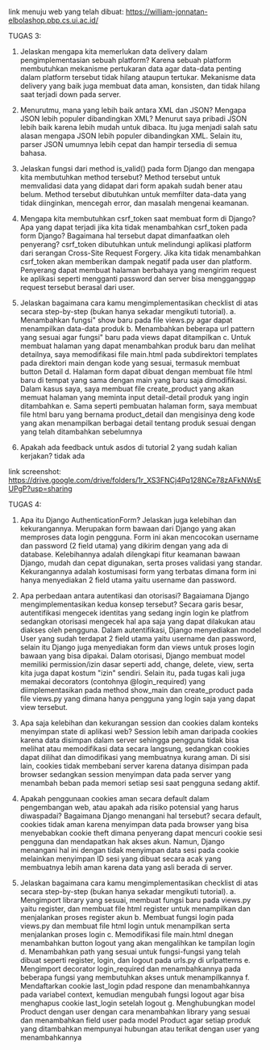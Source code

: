 link menuju web yang telah dibuat: https://william-jonnatan-elbolashop.pbp.cs.ui.ac.id/

TUGAS 3:
1. Jelaskan mengapa kita memerlukan data delivery dalam pengimplementasian sebuah platform?
Karena sebuah platform membutuhkan mekanisme pertukaran data agar data-data penting dalam platform tersebut tidak hilang ataupun tertukar. Mekanisme data delivery yang baik juga membuat data aman, konsisten, dan tidak hilang saat terjadi down pada server.

2. Menurutmu, mana yang lebih baik antara XML dan JSON? Mengapa JSON lebih populer dibandingkan XML?
Menurut saya pribadi JSON lebih baik karena lebih mudah untuk dibaca. Itu juga menjadi salah satu alasan mengapa JSON lebih populer dibandingkan XML. Selain itu, parser JSON umumnya lebih cepat dan hampir tersedia di semua bahasa. 

3. Jelaskan fungsi dari method is_valid() pada form Django dan mengapa kita membutuhkan method tersebut?
Method tersebut untuk memvalidasi data yang didapat dari form apakah sudah bener atau belum. Method tersebut dibutuhkan untuk memfilter data-data yang tidak diinginkan, mencegah error, dan masalah mengenai keamanan.

4. Mengapa kita membutuhkan csrf_token saat membuat form di Django? Apa yang dapat terjadi jika kita tidak menambahkan csrf_token pada form Django? Bagaimana hal tersebut dapat dimanfaatkan oleh penyerang?
csrf_token dibutuhkan untuk melindungi aplikasi platform dari serangan Cross-Site Request Forgery. Jika kita tidak menambahkan csrf_token akan memberikan dampak negatif pada user dan platform. Penyerang dapat membuat halaman berbahaya yang mengirim request ke aplikasi seperti mengganti password dan server bisa mengganggap request tersebut berasal dari user. 

5. Jelaskan bagaimana cara kamu mengimplementasikan checklist di atas secara step-by-step (bukan hanya sekadar mengikuti tutorial).
a. Menambahkan fungsi" show baru pada file views.py agar dapat menampilkan data-data produk
b. Menambahkan beberapa url pattern yang sesuai agar fungsi" baru pada views dapat ditampilkan
c. Untuk membuat halaman yang dapat menambahkan produk baru dan melihat detailnya, saya memodifikasi file main.html pada subdirektori templates pada direktori main dengan kode yang sesuai, termasuk membuat button Detail
d. Halaman form dapat dibuat dengan membuat file html baru di tempat yang sama dengan main yang baru saja dimodifikasi. Dalam kasus saya, saya membuat file create_product yang akan memuat halaman yang meminta input detail-detail produk yang ingin ditambahkan
e. Sama seperti pembuatan halaman form, saya membuat file html baru yang bernama product_detail dan mengisinya deng kode yang akan menampilkan berbagai detail tentang produk sesuai dengan yang telah ditambahkan sebelumnya 

6. Apakah ada feedback untuk asdos di tutorial 2 yang sudah kalian kerjakan? tidak ada

link screenshot: https://drive.google.com/drive/folders/1r_XS3FNCj4Pq128NCe78zAFkNWsEUPgP?usp=sharing


TUGAS 4:
1. Apa itu Django AuthenticationForm? Jelaskan juga kelebihan dan kekurangannya.
Merupakan form bawaan dari Django yang akan memproses data login pengguna. Form ini akan mencocokan username dan password (2 field utama) yang dikirim dengan yang ada di database. Kelebihannya adalah dilengkapi fitur keamanan bawaan Django, mudah dan cepat digunakan, serta proses validasi yang standar. Kekurangannya adalah kostumisasi form yang terbatas dimana form ini hanya menyediakan 2 field utama yaitu username dan password.

2. Apa perbedaan antara autentikasi dan otorisasi? Bagaiamana Django mengimplementasikan kedua konsep tersebut?
Secara garis besar, autentifikasi mengecek identitas yang sedang ingin login ke platfrom sedangkan otorisasi mengecek hal apa saja yang dapat dilakukan atau diakses oleh pengguna. Dalam autentifikasi, Django menyediakan model User yang sudah terdapat 2 field utama yaitu username dan password, selain itu Django juga menyediakan form dan views untuk proses login bawaan yang bisa dipakai. Dalam otorisasi, Django membuat model memiliki permission/izin dasar seperti add, change, delete, view, serta kita juga dapat kostum "izin" sendiri. Selain itu, pada tugas kali juga memakai decorators (contohnya @login_required) yang diimplementasikan pada method show_main dan create_product pada file views.py yang dimana hanya pengguna yang login saja yang dapat view tersebut.

3. Apa saja kelebihan dan kekurangan session dan cookies dalam konteks menyimpan state di aplikasi web?
Session lebih aman daripada cookies karena data disimpan dalam server sehingga pengguna tidak bisa melihat atau memodifikasi data secara langsung, sedangkan cookies dapat dilihat dan dimodifikasi yang membuatnya kurang aman. Di sisi lain, cookies tidak membebani server karena datanya disimpan pada browser sedangkan session menyimpan data pada server yang menambah beban pada memori setiap sesi saat pengguna sedang aktif.

4. Apakah penggunaan cookies aman secara default dalam pengembangan web, atau apakah ada risiko potensial yang harus diwaspadai? Bagaimana Django menangani hal tersebut?
secara default, cookies tidak aman karena menyimpan data pada browser yang bisa menyebabkan cookie theft dimana penyerang dapat mencuri cookie sesi pengguna dan mendapatkan hak akses akun. Namun, Django menangani hal ini dengan tidak menyimpan data sesi pada cookie melainkan menyimpan ID sesi yang dibuat secara acak yang membuatnya lebih aman karena data yang asli berada di server. 

5. Jelaskan bagaimana cara kamu mengimplementasikan checklist di atas secara step-by-step (bukan hanya sekadar mengikuti tutorial).
a. Mengimport library yang sesuai, membuat fungsi baru pada views.py yaitu register, dan membuat file html register untuk menampilkan dan menjalankan proses register akun
b. Membuat fungsi login pada views.py dan membuat file html login untuk menampilkan serta menjalankan proses login
c. Memodifikasi file main.html dnegan menambahkan button logout yang akan mengalihkan ke tampilan login\
d. Menambahkan path yang sesuai untuk fungsi-fungsi yang telah dibuat seperti register, login, dan logout pada urls.py di urlpatterns
e. Mengimport decorator login_required dan menambahkannya pada beberapa fungsi yang membutuhkan akses untuk menampilkannya
f. Mendaftarkan cookie last_login pdad respone dan menambahkannya pada variabel context, kemudian mengubah fungsi logout agar bisa menghapus cookie last_login setelah logout
g. Menghubungkan model Product dengan user dengan cara menambahkan library yang sesuai dan menambahkan field user pada model Product agar setiap produk yang ditambahkan mempunyai hubungan atau terikat dengan user yang menambahkannya